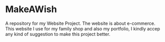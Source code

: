 # MakeAWish
A repository for my Website Project. The website is about e-commerce.
This website I use for my family shop and also my portfolio, I kindly accep any kind of suggestion to make this project better.
